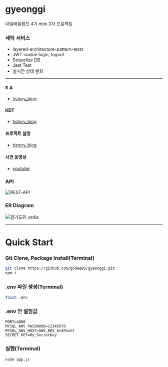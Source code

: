 # gyeonggi
내일배움캠프 4기 mini 3차 프로젝트


### 세탁 서비스

* layered-architecture-pattern-tests
* JWT cookie login, logout
* Sequelize DB
* Jest Test
* 실시간 상태 변화

--- 

#### S.A

  * [tistory_blog](https://nomik.tistory.com/150)




#### KDT

  * [tistory_blog](https://nomik.tistory.com/157)


#### 프로젝트 설명
  * [tistory_blog](https://typomaker.tistory.com/61)


#### 시연 동영상

  * [youtube](https://youtu.be/gNduSFGJ8uQ)
 
 
 
### API
![REST-API](https://user-images.githubusercontent.com/50854903/211195906-e77d549b-5ef6-446f-9bdd-e770fb65774a.jpg)
 

 

### ER Diagram

 ![경기도민_erdia](https://user-images.githubusercontent.com/50854903/210963302-2dbe6ab9-d260-400d-a41a-d66a40697d15.png)
 
 
 ---
 
 # Quick Start
 
 ### Git Clone, Package Install(Terminal)

```bash
git clone https://github.com/godee95/gyeonggi.git
npm i
```

### .env 파일 생성(Terminal)
```bash
touch .env
```

### .env 안 설정값
```
PORT=4000
MYSQL_AWS_PASSWORD=12345678
MYSQL_AWS_HOST=AWS_RDS_EndPoint
SECRET_KEY=My_SecretKey
```

 ### 실행(Terminal)

```bash
node app.js
```


 
 

